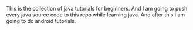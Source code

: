 This is the collection of java tutorials for beginners.
And I am going to push every java source code to this repo while learning java.
And after this I am going to do android tutorials.